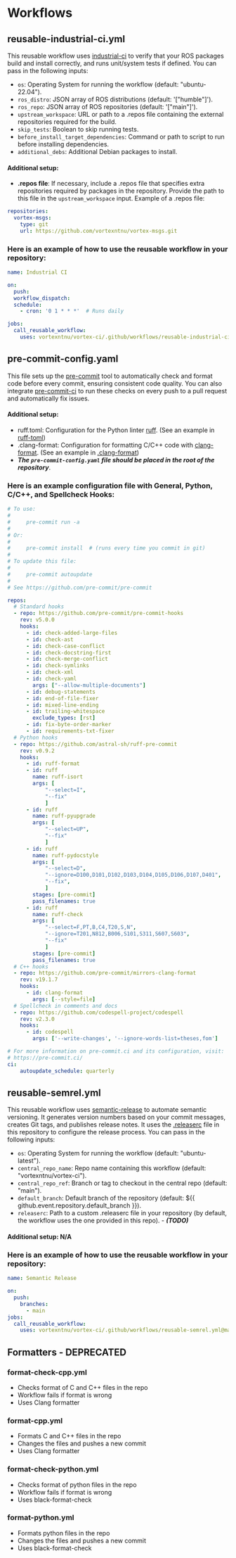 # Workflows

## reusable-industrial-ci.yml
This reusable workflow uses [industrial-ci](https://github.com/ros-industrial/industrial_ci) to verify that your ROS packages build and install correctly, and runs unit/system tests if defined. You can pass in the following inputs:
- ```os```: Operating System for running the workflow (default: "ubuntu-22.04").
- ```ros_distro```: JSON array of ROS distributions (default: '["humble"]').
- ```ros_repo```: JSON array of ROS repositories (default: '["main"]').
- ```upstream_workspace```: URL or path to a .repos file containing the external repositories required for the build.
- ```skip_tests```: Boolean to skip running tests.
- ```before_install_target_dependencies```: Command or path to script to run before installing dependencies.
- ```additional_debs```: Additional Debian packages to install.

#### Additional setup:
- **.repos file**: If necessary, include a .repos file that specifies extra repositories required by packages in the repository. Provide the path to this file in the ```upstream_workspace``` input. Example of a .repos file:
```yml
repositories:
  vortex-msgs:
    type: git
    url: https://github.com/vortexntnu/vortex-msgs.git
```
### Here is an example of how to use the reusable workflow in your repository:
```yml
name: Industrial CI

on:
  push:
  workflow_dispatch:
  schedule:
    - cron: '0 1 * * *'  # Runs daily

jobs:
  call_reusable_workflow:
    uses: vortexntnu/vortex-ci/.github/workflows/reusable-industrial-ci.yml@main
```

## pre-commit-config.yaml
This file sets up the [pre-commit](https://pre-commit.com/) tool to automatically check and format code before every commit, ensuring consistent code quality. You can also integrate [pre-commit-ci](https://pre-commit.ci/) to run these checks on every push to a pull request and automatically fix issues.
#### Additional setup:
- ruff.toml: Configuration for the Python linter [ruff](https://docs.astral.sh/ruff/). (See an example in [ruff-toml](https://github.com/vortexntnu/vortex-ci/blob/main/ruff-toml))
- .clang-format: Configuration for formatting C/C++ code with [clang-format](https://clang.llvm.org/docs/ClangFormat.html).
(See an example in [.clang-format](https://github.com/vortexntnu/vortex-ci/blob/main/.clang-format))
- ***The ```pre-commit-config.yaml``` file should be placed in the root of the repository***.
### Here is an example configuration file with General, Python, C/C++, and Spellcheck Hooks:
```yaml
# To use:
#
#     pre-commit run -a
#
# Or:
#
#     pre-commit install  # (runs every time you commit in git)
#
# To update this file:
#
#     pre-commit autoupdate
#
# See https://github.com/pre-commit/pre-commit

repos:
  # Standard hooks
  - repo: https://github.com/pre-commit/pre-commit-hooks
    rev: v5.0.0
    hooks:
      - id: check-added-large-files
      - id: check-ast
      - id: check-case-conflict
      - id: check-docstring-first
      - id: check-merge-conflict
      - id: check-symlinks
      - id: check-xml
      - id: check-yaml
        args: ["--allow-multiple-documents"]
      - id: debug-statements
      - id: end-of-file-fixer
      - id: mixed-line-ending
      - id: trailing-whitespace
        exclude_types: [rst]
      - id: fix-byte-order-marker
      - id: requirements-txt-fixer
  # Python hooks
  - repo: https://github.com/astral-sh/ruff-pre-commit
    rev: v0.9.2
    hooks:
      - id: ruff-format
      - id: ruff
        name: ruff-isort
        args: [
            "--select=I",
            "--fix"
            ]
      - id: ruff
        name: ruff-pyupgrade
        args: [
            "--select=UP",
            "--fix"
            ]
      - id: ruff
        name: ruff-pydocstyle
        args: [
            "--select=D",
            "--ignore=D100,D101,D102,D103,D104,D105,D106,D107,D401",
            "--fix",
            ]
        stages: [pre-commit]
        pass_filenames: true
      - id: ruff
        name: ruff-check
        args: [
            "--select=F,PT,B,C4,T20,S,N",
            "--ignore=T201,N812,B006,S101,S311,S607,S603",
            "--fix"
            ]
        stages: [pre-commit]
        pass_filenames: true
  # C++ hooks
  - repo: https://github.com/pre-commit/mirrors-clang-format
    rev: v19.1.7
    hooks:
      - id: clang-format
        args: [--style=file]
  # Spellcheck in comments and docs
  - repo: https://github.com/codespell-project/codespell
    rev: v2.3.0
    hooks:
      - id: codespell
        args: ['--write-changes', '--ignore-words-list=theses,fom']

# For more information on pre-commit.ci and its configuration, visit:
# https://pre-commit.ci/
ci:
    autoupdate_schedule: quarterly
```

## reusable-semrel.yml
This reusable workflow uses [semantic-release](https://github.com/cycjimmy/semantic-release-action/tree/v4.1.1/) to automate semantic versioning. It generates version numbers based on your commit messages, creates Git tags, and publishes release notes. It uses the [.releaserc](/.releaserc) file in this repository to configure the release process. You can pass in the following inputs:
- ```os```: Operating System for running the workflow (default: "ubuntu-latest").
- ```central_repo_name```: Repo name containing this workflow (default: "vortexntnu/vortex-ci").
- ```central_repo_ref```: Branch or tag to checkout in the central repo (default: "main").
- ```default_branch```: Default branch of the repository (default: ${{ github.event.repository.default_branch }}).
- ```releaserc```: Path to a custom .releaserc file in your repository (by default, the workflow uses the one provided in this repo). - ***(TODO)***
#### Additional setup: N/A
### Here is an example of how to use the reusable workflow in your repository:
```yml
name: Semantic Release

on:
  push:
    branches:
      - main
jobs:
  call_reusable_workflow:
    uses: vortexntnu/vortex-ci/.github/workflows/reusable-semrel.yml@main
```

## Formatters - DEPRECATED
### format-check-cpp.yml
- Checks format of C and C++ files in the repo
- Workflow fails if format is wrong
- Uses Clang formatter

### format-cpp.yml
- Formats C and C++ files in the repo
- Changes the files and pushes a new commit
- Uses Clang formatter

### format-check-python.yml
- Checks format of python files in the repo
- Workflow fails if format is wrong
- Uses black-format-check

### format-python.yml
- Formats python files in the repo
- Changes the files and pushes a new commit
- Uses black-format-check
